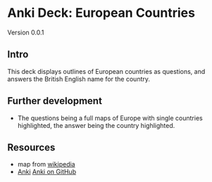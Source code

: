# Anki Deck: European Countries
Version 0.0.1


## Intro
This deck displays outlines of European countries as questions, and answers the British English name for the country.


## Further development
* The questions being a full maps of Europe with single countries highlighted, the answer being the country highlighted. 


## Resources
* map from [wikipedia](https://commons.wikimedia.org/wiki/File:BlankMap-Europe-v4.png)
* [Anki](http://ankisrs.net) [Anki on GitHub](https://github.com/dae/anki)
